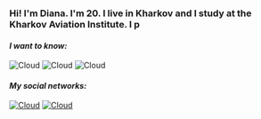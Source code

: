 ### Hi! I'm Diana. I'm 20. I live in Kharkov and I study at the Kharkov Aviation Institute. I p

#### *I want to know:*
![Cloud](https://img.shields.io/badge/GCP-gray?style=for-the-badge&logo=gcp) ![Cloud](https://img.shields.io/badge/Terraform-blueviolet?style=for-the-badge&logo=Terraform) ![Cloud](https://img.shields.io/badge/Linux-white?style=for-the-badge&logo=Linux)




#### *My social networks:*

[![Cloud](https://img.shields.io/badge/instagram-pink?style=for-the-badge&logo=instagram)](https://www.instagram.com/dianakyryna/)
[![Cloud](https://img.shields.io/badge/Telegram-blue?style=for-the-badge&logo=telegram)](https://t.me/dkyryna)

<!--
**dianaky/dianaky** is a ✨ _special_ ✨ repository because its `README.md` (this file) appears on your GitHub profile.

Here are some ideas to get you started:

- 🔭 I’m currently working on ...
- 🌱 I’m currently learning ...
- 👯 I’m looking to collaborate on ...
- 🤔 I’m looking for help with ...
- 💬 Ask me about ...
- 📫 How to reach me: ...
- 😄 Pronouns: ...
- ⚡ Fun fact: ...
-->
